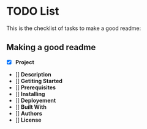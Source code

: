 # TODO List
This is the checklist of tasks to make a good readme:

## Making a good readme
- [x] **Project**
- [] **Description**
- [] **Getiting Started**
-   [] **Prerequisites**
-   [] **Installing**
- [] **Deployement**
- [] **Built With**
- [] **Authors**
- [] **License**
